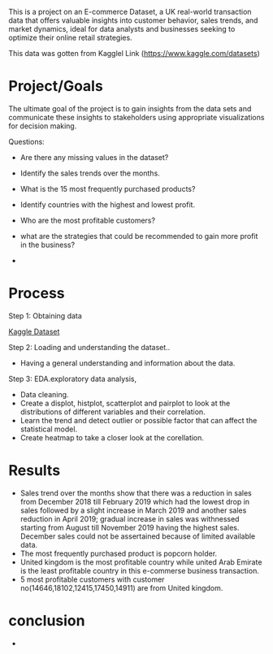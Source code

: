 This is a project on an E-commerce Dataset, a UK real-world transaction data that offers valuable insights into customer behavior, sales trends, and market dynamics, ideal for data analysts and businesses seeking to optimize their online retail strategies. 

This data was gotten from Kagglel Link (https://www.kaggle.com/datasets)
# Project/Goals
The ultimate goal of the project is to gain insights from the data sets and communicate these insights to stakeholders using appropriate visualizations for decision making. 

Questions:
- Are there any missing values in the dataset?
- Identify the sales trends over the months.
- What is the 15 most frequently purchased products?
- Identify countries with the highest and lowest profit.
- Who are the most profitable customers?
- what are the strategies that could be recommended to gain more profit in the business?

- 
# Process
Step 1: Obtaining data

[Kaggle Dataset](https://www.kaggle.com/datasets)

Step 2: Loading and understanding the dataset..
- Having a general understanding and information about the data.

Step 3: EDA.exploratory data analysis, 
- Data cleaning.
- Create a displot, histplot, scatterplot and pairplot to look at the distributions of different variables and their correlation.
- Learn the trend and detect outlier or possible factor that can affect the statistical model.
- Create heatmap to take a closer look at the corellation.



# Results
- Sales trend over the months show that there was a reduction in sales from December 2018 till February 2019 which had the lowest drop in sales followed by a slight increase in March 2019 and another sales reduction in April 2019; gradual increase in sales was withnessed starting from August till November 2019 having the highest sales. December sales could not be assertained because of limited available data.
- The most frequently purchased product is popcorn holder.
- United kingdom is the most profitable country while united Arab Emirate is the least profitable country in this e-commerse business transaction.
- 5 most profitable customers  with customer no(14646,18102,12415,17450,14911)  are from United kingdom.
 # conclusion
 -


